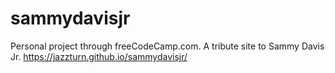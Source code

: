 # sammydavisjr
Personal project through freeCodeCamp.com. A tribute site to Sammy Davis Jr.
https://jazzturn.github.io/sammydavisjr/

